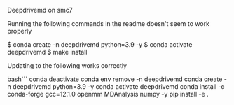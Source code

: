 Deepdrivemd on smc7

Running the following commands in the readme doesn't seem to work properly

$ conda create -n deepdrivemd python=3.9 -y
$ conda activate deepdrivemd
$ make install 

Updating to the following works correctly

bash```
conda deactivate
conda env remove -n deepdrivemd
conda create -n deepdrivemd python=3.9 -y
conda activate deepdrivemd
conda install -c conda-forge gcc=12.1.0 openmm MDAnalysis numpy -y
pip install -e .
```
